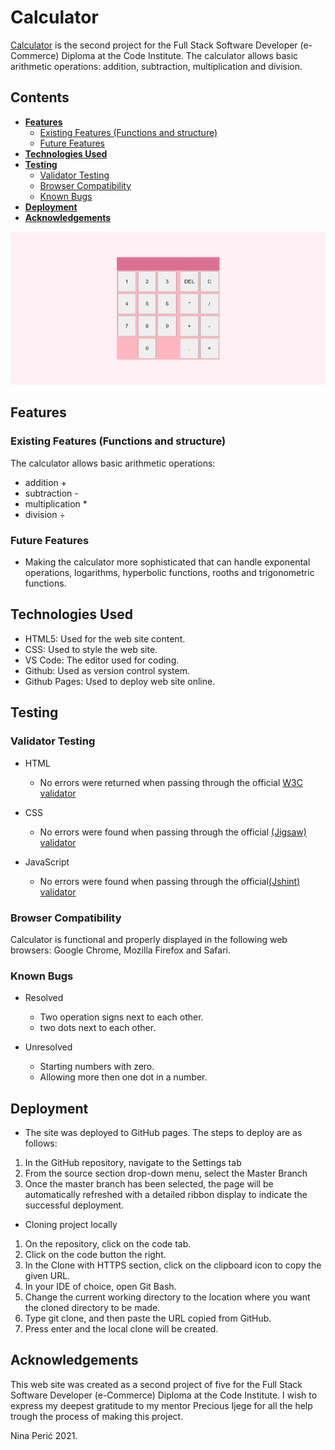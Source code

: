 # Calculator

<a href="https://ninaperic.github.io/calculator/" alt="calculator" target="_blank">Calculator</a> is the second project for the Full Stack Software Developer (e-Commerce) Diploma at the Code Institute. The calculator allows basic arithmetic operations: addition, subtraction, multiplication and division.


## Contents

* [**Features**](#features)
  * [Existing Features (Functions and structure)](#existing-features-functions-and-structure)
  * [Future Features](#future-features)
* [**Technologies Used**](#technologies-used)
* [**Testing**](#testing)
    * [Validator Testing](#validator-testing)
    * [Browser Compatibility](#browser-compatibility)
    * [Known Bugs](#known-bugs)
* [**Deployment**](#deployment)
* [**Acknowledgements**](#acknowledgements)

![Screenshot of the website](assets/readme_images/calculator.png)

## Features

### Existing Features (Functions and structure)

The calculator allows basic arithmetic operations:

 - addition +
 - subtraction -
 - multiplication *
 - division ÷
 
### Future Features

- Making the calculator more sophisticated that can handle exponental operations, logarithms, hyperbolic functions, rooths and trigonometric functions.

## Technologies Used

- HTML5: Used for the web site content.
- CSS: Used to style the web site.
- VS Code: The editor used for coding.
- Github: Used as version control system.
- Github Pages: Used to deploy web site online.

## Testing 

### Validator Testing 

- HTML
  - No errors were returned when passing through the official [W3C validator](https://validator.w3.org/nu/?doc=https%3A%2F%2Fninaperic.github.io%2Fcalculator%2F)
  
- CSS
  - No errors were found when passing through the official [(Jigsaw) validator](https://jigsaw.w3.org/css-validator/validator?uri=https%3A%2F%2Fninaperic.github.io%2Fcalculator%2F&profile=css3svg&usermedium=all&warning=1&vextwarning=&lang=en)

- JavaScript 
  - No errors were found when passing through the official[(Jshint) validator](assets/readme_images/Screenshot_1.png) 

### Browser Compatibility

Calculator is functional and properly displayed in the following web browsers: Google Chrome, Mozilla Firefox and Safari. 

### Known Bugs

- Resolved 
  - Two operation signs next to each other.
  - two dots next to each other.

- Unresolved
  - Starting numbers with zero.
  - Allowing more then one dot in a number.


## Deployment

- The site was deployed to GitHub pages. The steps to deploy are as follows: 

1. In the GitHub repository, navigate to the Settings tab 
2. From the source section drop-down menu, select the Master Branch
3. Once the master branch has been selected, the page will be automatically refreshed with a detailed ribbon display to indicate the successful deployment. 




- Cloning project locally 

1. On the repository, click on the code tab.
2. Click on the code button the right.
3. In the Clone with HTTPS section, click on the clipboard icon to copy the given URL.
4. In your IDE of choice, open Git Bash.
5. Change the current working directory to the location where you want the cloned directory to be made.
6. Type git clone, and then paste the URL copied from GitHub.
7. Press enter and the local clone will be created.


## Acknowledgements

This web site was created as a second project of five for the Full Stack Software Developer (e-Commerce) Diploma at the Code Institute. I wish to express my deepest gratitude to my mentor Precious Ijege for all the help trough the process of making this project.

Nina Perić 2021.




